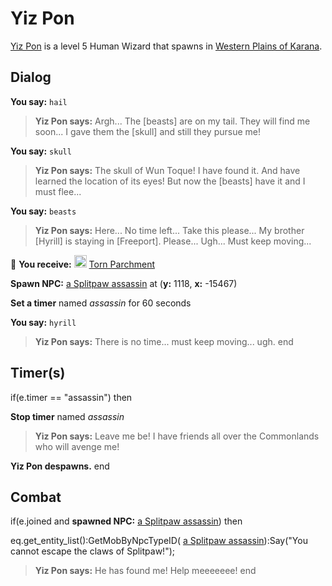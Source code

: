 # Yiz Pon



[Yiz Pon](/npc/12006) is a level 5 Human Wizard that spawns in [Western Plains of Karana](/zone/12).





## Dialog

**You say:** `hail`



>**Yiz Pon says:** Argh... The [beasts] are on my tail. They will find me soon... I gave them the [skull] and still they pursue me!

**You say:** `skull`



>**Yiz Pon says:** The skull of Wun Toque! I have found it. And have learned the location of its eyes! But now the [beasts] have it and I must flee...

**You say:** `beasts`



>**Yiz Pon says:** Here... No time left... Take this please... My brother [Hyrill] is staying in [Freeport]. Please... Ugh... Must keep moving...


 &#127873; **You receive:**  <img style="background:url(/static/icons/blank_slot.gif);width:20px;height:20px;" src="/static/icons/item_864.png" alt="" /> <a
                                href="/item/18010" data-url="18010" class="tooltip-link link">Torn Parchment</a>


**Spawn NPC:**  [a Splitpaw assassin](/npc/12005) at (**y:** 1118, **x:** -15467)


**Set a timer** named *assassin* for 60 seconds

**You say:** `hyrill`



>**Yiz Pon says:** There is no time... must keep moving... ugh.
end



## Timer(s)

if(e.timer == "assassin") then


**Stop timer** named *assassin*


>**Yiz Pon says:** Leave me be! I have friends all over the Commonlands who will avenge me!


**Yiz Pon despawns.**
end



## Combat

if(e.joined and **spawned NPC:**  [a Splitpaw assassin](/npc/12005)) then


eq.get_entity_list():GetMobByNpcTypeID( [a Splitpaw assassin](/npc/12005)):Say("You cannot escape the claws of Splitpaw!");


>**Yiz Pon says:** He has found me! Help meeeeeee!
end

